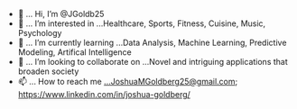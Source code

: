 - 👋  ... Hi, I’m @JGoldb25
- 👀  ... I’m interested in ...Healthcare, Sports, Fitness, Cuisine, Music, Psychology
- 🌱  ... I’m currently learning ...Data Analysis, Machine Learning, Predictive Modeling, Artifical Intelligence
- 💞️  ... I’m looking to collaborate on ...Novel and intriguing applications that broaden society
- 📫  ... How to reach me ...JoshuaMGoldberg25@gmail.com; https://www.linkedin.com/in/joshua-goldberg/

<!---
JGoldb25/JGoldb25 is a ✨ special ✨ repository because its `README.md` (this file) appears on your GitHub profile.
You can click the Preview link to take a look at your changes.
--->
